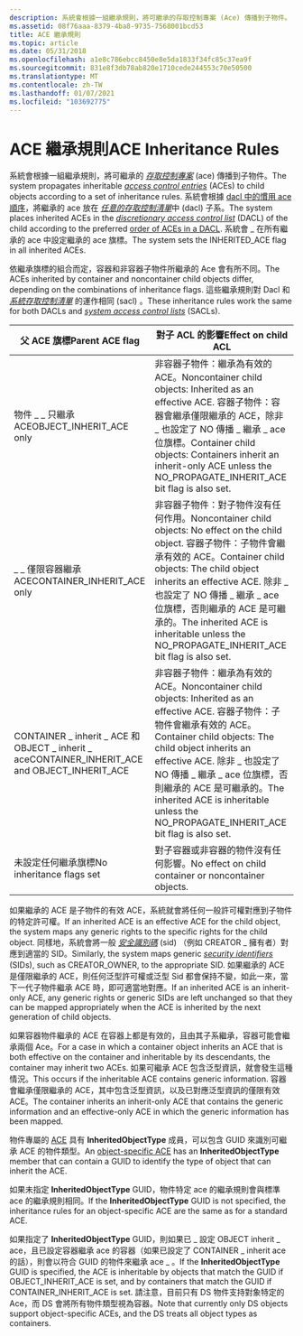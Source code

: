 ```yaml
---
description: 系統會根據一組繼承規則，將可繼承的存取控制專案 (Ace) 傳播到子物件。
ms.assetid: 08f76aaa-8379-4ba8-9735-7568001bcd53
title: ACE 繼承規則
ms.topic: article
ms.date: 05/31/2018
ms.openlocfilehash: a1e8c786ebcc8450e8e5da1833f34fc85c37ea9f
ms.sourcegitcommit: 831e8f3db78ab820e1710cede244553c70e50500
ms.translationtype: MT
ms.contentlocale: zh-TW
ms.lasthandoff: 01/07/2021
ms.locfileid: "103692775"
---
```

# <a name="ace-inheritance-rules"></a><span data-ttu-id="de040-103">ACE 繼承規則</span><span class="sxs-lookup"><span data-stu-id="de040-103">ACE Inheritance Rules</span></span>

<span data-ttu-id="de040-104">系統會根據一組繼承規則，將可繼承的 [*存取控制專案*](/windows/desktop/SecGloss/a-gly) (ace) 傳播到子物件。</span><span class="sxs-lookup"><span data-stu-id="de040-104">The system propagates inheritable [*access control entries*](/windows/desktop/SecGloss/a-gly) (ACEs) to child objects according to a set of inheritance rules.</span></span> <span data-ttu-id="de040-105">系統會根據 [dacl 中的慣用 ace 順序](order-of-aces-in-a-dacl.md)，將繼承的 ace 放在 [*任意的存取控制清單*](/windows/desktop/SecGloss/d-gly)中 (dacl) 子系。</span><span class="sxs-lookup"><span data-stu-id="de040-105">The system places inherited ACEs in the [*discretionary access control list*](/windows/desktop/SecGloss/d-gly) (DACL) of the child according to the preferred [order of ACEs in a DACL](order-of-aces-in-a-dacl.md).</span></span> <span data-ttu-id="de040-106">系統會 \_ 在所有繼承的 ace 中設定繼承的 ace 旗標。</span><span class="sxs-lookup"><span data-stu-id="de040-106">The system sets the INHERITED\_ACE flag in all inherited ACEs.</span></span>

<span data-ttu-id="de040-107">依繼承旗標的組合而定，容器和非容器子物件所繼承的 Ace 會有所不同。</span><span class="sxs-lookup"><span data-stu-id="de040-107">The ACEs inherited by container and noncontainer child objects differ, depending on the combinations of inheritance flags.</span></span> <span data-ttu-id="de040-108">這些繼承規則對 Dacl 和 [*系統存取控制清單*](/windows/desktop/SecGloss/s-gly) 的運作相同 (sacl) 。</span><span class="sxs-lookup"><span data-stu-id="de040-108">These inheritance rules work the same for both DACLs and [*system access control lists*](/windows/desktop/SecGloss/s-gly) (SACLs).</span></span>



| <span data-ttu-id="de040-109">父 ACE 旗標</span><span class="sxs-lookup"><span data-stu-id="de040-109">Parent ACE flag</span></span>                                  | <span data-ttu-id="de040-110">對子 ACL 的影響</span><span class="sxs-lookup"><span data-stu-id="de040-110">Effect on child ACL</span></span>                                                                                                                                                                                                                      |
|--------------------------------------------------|------------------------------------------------------------------------------------------------------------------------------------------------------------------------------------------------------------------------------------------|
| <span data-ttu-id="de040-111">物件 \_ \_ 只繼承 ACE</span><span class="sxs-lookup"><span data-stu-id="de040-111">OBJECT\_INHERIT\_ACE only</span></span>                        | <span data-ttu-id="de040-112">非容器子物件：繼承為有效的 ACE。</span><span class="sxs-lookup"><span data-stu-id="de040-112">Noncontainer child objects: Inherited as an effective ACE.</span></span> <span data-ttu-id="de040-113">容器子物件：容器會繼承僅限繼承的 ACE，除非 \_ 也設定了 NO 傳播 \_ 繼承 \_ ace 位旗標。</span><span class="sxs-lookup"><span data-stu-id="de040-113">Container child objects: Containers inherit an inherit-only ACE unless the NO\_PROPAGATE\_INHERIT\_ACE bit flag is also set.</span></span><br/>                                       |
| <span data-ttu-id="de040-114">\_ \_ 僅限容器繼承 ACE</span><span class="sxs-lookup"><span data-stu-id="de040-114">CONTAINER\_INHERIT\_ACE only</span></span>                     | <span data-ttu-id="de040-115">非容器子物件：對子物件沒有任何作用。</span><span class="sxs-lookup"><span data-stu-id="de040-115">Noncontainer child objects: No effect on the child object.</span></span> <span data-ttu-id="de040-116">容器子物件：子物件會繼承有效的 ACE。</span><span class="sxs-lookup"><span data-stu-id="de040-116">Container child objects: The child object inherits an effective ACE.</span></span> <span data-ttu-id="de040-117">除非 \_ 也設定了 NO 傳播 \_ 繼承 \_ ace 位旗標，否則繼承的 ACE 是可繼承的。</span><span class="sxs-lookup"><span data-stu-id="de040-117">The inherited ACE is inheritable unless the NO\_PROPAGATE\_INHERIT\_ACE bit flag is also set.</span></span><br/> |
| <span data-ttu-id="de040-118">CONTAINER \_ inherit \_ ACE 和 OBJECT \_ inherit \_ ace</span><span class="sxs-lookup"><span data-stu-id="de040-118">CONTAINER\_INHERIT\_ACE and OBJECT\_INHERIT\_ACE</span></span> | <span data-ttu-id="de040-119">非容器子物件：繼承為有效的 ACE。</span><span class="sxs-lookup"><span data-stu-id="de040-119">Noncontainer child objects: Inherited as an effective ACE.</span></span> <span data-ttu-id="de040-120">容器子物件：子物件會繼承有效的 ACE。</span><span class="sxs-lookup"><span data-stu-id="de040-120">Container child objects: The child object inherits an effective ACE.</span></span> <span data-ttu-id="de040-121">除非 \_ 也設定了 NO 傳播 \_ 繼承 \_ ace 位旗標，否則繼承的 ACE 是可繼承的。</span><span class="sxs-lookup"><span data-stu-id="de040-121">The inherited ACE is inheritable unless the NO\_PROPAGATE\_INHERIT\_ACE bit flag is also set.</span></span><br/> |
| <span data-ttu-id="de040-122">未設定任何繼承旗標</span><span class="sxs-lookup"><span data-stu-id="de040-122">No inheritance flags set</span></span>                         | <span data-ttu-id="de040-123">對子容器或非容器的物件沒有任何影響。</span><span class="sxs-lookup"><span data-stu-id="de040-123">No effect on child container or noncontainer objects.</span></span>                                                                                                                                                                                    |



 

<span data-ttu-id="de040-124">如果繼承的 ACE 是子物件的有效 ACE，系統就會將任何一般許可權對應到子物件的特定許可權。</span><span class="sxs-lookup"><span data-stu-id="de040-124">If an inherited ACE is an effective ACE for the child object, the system maps any generic rights to the specific rights for the child object.</span></span> <span data-ttu-id="de040-125">同樣地，系統會將一般 [*安全識別碼*](/windows/desktop/SecGloss/s-gly) (sid) （例如 CREATOR \_ 擁有者）對應到適當的 SID。</span><span class="sxs-lookup"><span data-stu-id="de040-125">Similarly, the system maps generic [*security identifiers*](/windows/desktop/SecGloss/s-gly) (SIDs), such as CREATOR\_OWNER, to the appropriate SID.</span></span> <span data-ttu-id="de040-126">如果繼承的 ACE 是僅限繼承的 ACE，則任何泛型許可權或泛型 Sid 都會保持不變，如此一來，當下一代子物件繼承 ACE 時，即可適當地對應。</span><span class="sxs-lookup"><span data-stu-id="de040-126">If an inherited ACE is an inherit-only ACE, any generic rights or generic SIDs are left unchanged so that they can be mapped appropriately when the ACE is inherited by the next generation of child objects.</span></span>

<span data-ttu-id="de040-127">如果容器物件繼承的 ACE 在容器上都是有效的，且由其子系繼承，容器可能會繼承兩個 Ace。</span><span class="sxs-lookup"><span data-stu-id="de040-127">For a case in which a container object inherits an ACE that is both effective on the container and inheritable by its descendants, the container may inherit two ACEs.</span></span> <span data-ttu-id="de040-128">如果可繼承 ACE 包含泛型資訊，就會發生這種情況。</span><span class="sxs-lookup"><span data-stu-id="de040-128">This occurs if the inheritable ACE contains generic information.</span></span> <span data-ttu-id="de040-129">容器會繼承僅限繼承的 ACE，其中包含泛型資訊，以及已對應泛型資訊的僅限有效 ACE。</span><span class="sxs-lookup"><span data-stu-id="de040-129">The container inherits an inherit-only ACE that contains the generic information and an effective-only ACE in which the generic information has been mapped.</span></span>

<span data-ttu-id="de040-130">物件專屬的 [ACE](object-specific-aces.md) 具有 **InheritedObjectType** 成員，可以包含 GUID 來識別可繼承 ACE 的物件類型。</span><span class="sxs-lookup"><span data-stu-id="de040-130">An [object-specific ACE](object-specific-aces.md) has an **InheritedObjectType** member that can contain a GUID to identify the type of object that can inherit the ACE.</span></span>

<span data-ttu-id="de040-131">如果未指定 **InheritedObjectType** GUID，物件特定 ace 的繼承規則會與標準 ace 的繼承規則相同。</span><span class="sxs-lookup"><span data-stu-id="de040-131">If the **InheritedObjectType** GUID is not specified, the inheritance rules for an object-specific ACE are the same as for a standard ACE.</span></span>

<span data-ttu-id="de040-132">如果指定了 **InheritedObjectType** GUID，則如果已 \_ 設定 OBJECT inherit \_ ace，且已設定容器繼承 ace 的容器（如果已設定了 CONTAINER \_ inherit ace 的話），則會以符合 GUID 的物件來繼承 ace \_ 。</span><span class="sxs-lookup"><span data-stu-id="de040-132">If the **InheritedObjectType** GUID is specified, the ACE is inheritable by objects that match the GUID if OBJECT\_INHERIT\_ACE is set, and by containers that match the GUID if CONTAINER\_INHERIT\_ACE is set.</span></span> <span data-ttu-id="de040-133">請注意，目前只有 DS 物件支持對象特定的 Ace，而 DS 會將所有物件類型視為容器。</span><span class="sxs-lookup"><span data-stu-id="de040-133">Note that currently only DS objects support object-specific ACEs, and the DS treats all object types as containers.</span></span>

 

